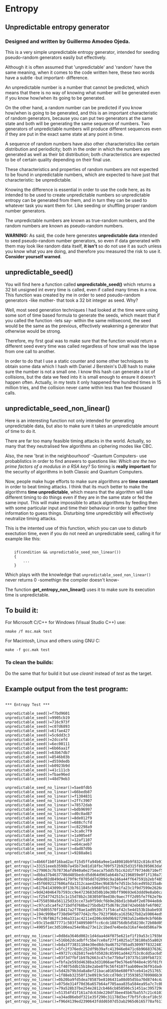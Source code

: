 # Entropy 
## Unpredictable entropy generator
### Designed and written by Guillermo Amodeo Ojeda.

This is a very simple unpredictable entropy generator, intended for seeding pseudo-random generators easily but effectively.

Although it is often assumed that 'unpredictable' and 'random' have the same meaning, when it comes to the code written here, these two words have a subtle -but important- difference.

An unpredictable number is a number that cannot be predicted, which means that there is no way of knowing what number will be generated even if you know how/when its going to be generated.

On the other hand, a random number can be predicted if you know how/when is going to be generated, and this is an important characteristic of random generators, because you can put two generators at the same state and both will be generating the same sequence of numbers. Two generators of unpredictable numbers will produce different sequences even if they are put in the exact same state at any point in time.

A sequence of random numbers have also other characteristics like certain distribution and periodicity; both in the order in which the numbers are generated as well as their bit distribution; both characteristics are expected to be of certain quality depending on their final use.

These characteristics and properties of random numbers are not expected to be found in unpredictable numbers, which are expected to have just that characteristic: be unpredictable.

Knowing the difference is essential in order to use the code here, as its intended to be used to create unpredictable numbers so unpredictable entropy can be generated from them, and in turn they can be used to whatever task you want them for. Like seeding or shuffling proper random number generators.

The unpredictable numbers are known as true-random numbers, and the random numbers are known as pseudo-random numbers.

**WARNING:** As said, the code here generates **unpredictable data** intended to seed pseudo-random number generators, so even if data generated with them may look like random data itself, **it isn't** so do not use it as such unless you know what you are doing, and therefore you measured the risk to use it. **Consider yourself warned**.

## unpredictable_seed()

You will find here a function called **unpredictable_seed()** which returns a 32 bit unsigned int every time is called, even if called many times in a row. This function was created by me in order to seed pseudo-random generators -like mother- that took a 32 bit integer as seed. Why?

Well, most seed generation techniques I had looked at the time were using some sort of time based formula to generate the seeds, which meant that if you called the function -lets say- within the same millisecond, the seed would be the same as the previous, effectively weakening a generator that otherwise would be strong.

Therefore, my first goal was to make sure that the function would return a different seed every time was called regardless of how small was the lapse from one call to another.

In order to do that I use a static counter and some other techniques to obtain some data which I hash with Daniel J Berstein's DJB hash to make sure the number is not a small one. I know this hash can generate a lot of collisions, but the data we feed into it is small enough to ensure it doesn't happen often. Actually, in my tests it only happened few hundred times in 15 million tries, and the collision never came within less than few thousand calls.

## unpredictable_seed_non_linear()

Here is an interesting function not only intended for generating unpredictable data, but also to make sure it takes an unpredictable amount of time to do it.

There are far too many feasible timing attacks in the world. Actually, so many that they neutralised few algorithms an ciphering modes like CBC. 

Also, the new 'brat in the neighbourhood' -Quantum Computers- use probablistics in order to find answers to questions like: *Which are the two prime factors of a modulus in a RSA key?* So timing is **really important** for the security of algorithms in both Classic and Quantum Computers.

Now, people make huge efforts to make sure algorithms are **time constant** in order to beat timing attacks. I think that its much better to make the algorithms **time unpredictable**, which means that the algorithm will take different timing to do things even if they are in the same state or fed the same input. This will make impossible to attack algorithms by feeding then with some particular input and time their behaviour in order to gather time information to guess things. Disturbing time unpredictibly will effectively neutralize timing attacks.

This is the intented use of this function, which you can use to disturb exectution time, even if you do not need an unpredictable seed, calling it for example like this:

```
    
    if(condition && unpredictable_seed_non_linear())
    {
        ...
    }
```

Which plays with the knowledge that ```unpredictable_seed_non_linear()``` never returns 0 -somethign the compiler doesn't know-

The function **get_entropy_non_linear()** uses it to make sure its execution time is unpredictable.  

## To build it:

For Microsoft C/C++ for Windows (Visual Studio C++) use:  

```
nmake /f msc.mak test
```

For Macintosh, Linux and others using GNU C:

```
make -f gcc.mak test
```
### To clean the builds:

Do the same that for build it but use *cleanit* instead of *test* as the target.

## Example output from the test program:

```

*** Entropy Test ***

unpredictable_seed()=f7bd9601
unpredictable_seed()=9905cb19
unpredictable_seed()=716c973f
unpredictable_seed()=c07d6893
unpredictable_seed()=61fae427
unpredictable_seed()=5c6dd3c3
unpredictable_seed()=2dccefd
unpredictable_seed()=6ec00111
unpredictable_seed()=6b66aa1f
unpredictable_seed()=63b67db7
unpredictable_seed()=8546b03b
unpredictable_seed()=d559dedb
unpredictable_seed()=b0923b9d
unpredictable_seed()=41c111cb
unpredictable_seed()=fbae96ed
unpredictable_seed()=48d79eb3

unpredictable_seed_no_linear()=5ae8fdb5
unpredictable_seed_no_linear()=66bedb87
unpredictable_seed_no_linear()=f1384831
unpredictable_seed_no_linear()=2ffc3907
unpredictable_seed_no_linear()=78572dab
unpredictable_seed_no_linear()=bdb96997
unpredictable_seed_no_linear()=d0c0ad87
unpredictable_seed_no_linear()=8de012f9
unpredictable_seed_no_linear()=688cfcfd
unpredictable_seed_no_linear()=c82298a9
unpredictable_seed_no_linear()=3ca0c7f9
unpredictable_seed_no_linear()=1a905e4f
unpredictable_seed_no_linear()=12af1107
unpredictable_seed_no_linear()=e64caeb7
unpredictable_seed_no_linear()=dad87d9b
unpredictable_seed_no_linear()=9288a8e1

get_entropy()=4b66f1b0f16bad2acf15d5ffa94b6a9ee1a489810b9f832c816c07e911c708422fc03a1a25678fcfdb68ce0deff9b69529acd0ffed40c50623e1d5930d281c7c
get_entropy()=33151eeeb3598b7a45b73e81d18fbc709f572b925d315f8b395063da950ec7298f1a79c7cbd459772b967c9445f037f6376837e18b0f2f960ff54bba59d33091
get_entropy()=279863c7b78736afd940a0e275eaca75dd57b1c62d1f79734d6710ef565781dd20390d3d572c8e53ccefc7e3d76e2e9b4a24b2db530d299f56baed3d762e2b45
get_entropy()=dbba37b4637786d485bedcd5dd64d965ab64b7a2196859e0f1f130a739d3511fa1c4c0d2c30371986b046249cd45db5cd7843dd073a4d3dc6b8cb8b14be0da92
get_entropy()=0ded02d849de4179f9cf0705dd7d209dc9a166a44ff647591b2ebf4855bc1b6091acd2fa971d4e6bcf7eaa41ff607da92f663824a9ddc24a8114bb57a3461280
get_entropy()=45f6692127606afda1312caaed26ec9b83bfe7d51bc5dced95b235a8cf929fe9f166ec7a295af729173f68d25bfdd84ed12d96ea53f718ca113ecb4faf759306
get_entropy()=617b4143099c8f13b7611845cb968fb917f9e1fa23c1f9d7599e2626df0c3fff43c706ca4f94f63269d3372deb7c58c0294aff19d5a87875dffbd8d7558ad377
get_entropy()=9d42404647b7593cc9e4723683d50b10e30bff90693e63ddd9e8ab0ca713c3ed6594a40f25a34bbbf78a0d05c95f82c4538ce585531bbcfd59612b90db986ab9
get_entropy()=cf2547742515c1c15d78b2c383050f8ed38c9aec7ff2d95fe7f62e76e901a50f8d3954f2e31917ee3f73ae58439eea33c54fa91405331d8c133c26d8db2c5a24
get_entropy()=47558598a561125d33cce73a9f59dcf6b9e26bd1cb0a0f2e07044e8deb5378ae8709854e3d9f96adbfc7857db52656e9f9bbee6f870ec897e93de5d97766e887
get_entropy()=c97ca5ca4fe271bdfd768be275bdbd2f5d678c2b8742eb6bbfe6f0027975af2577a20774116207e6b1686328b9a6e9a7f3af287345183f1b37c4ce121d3b4a96
get_entropy()=67dd05570f18417a2f78ae1ad9530c71f54caf42c5e4d153b1babe93b36e8c220feea99737d4bc32391ce403f10f4ffe5d24bd17353db2c05bbf595f0b9b5525
get_entropy()=194c999bef738d94f5077d42cfbc7923f960ca1635627b82a59064ed95768ca4d7555a12bd4d39ac5554c956dfd6bdcc77cbef3437bbbb9cbf26f44e3fc9c5a1
get_entropy()=7fc9bf862fc346a331ac4211ed206c60d9b9272983a52a48e9cbf668ebfcae764917640dd95fe27abb17d88acdb053f1cb0bf8662f8fc2a32139545347966dd3
get_entropy()=93c15ed877771c503f3409500ffcc6cdc188756db5d58230c72b08d05781b8bf932360f64996d5d5517e36b6dd6f0bcf0f1242e3a377bd4071edaa63275a38f8
get_entropy()=4905f1ec3d5106ea254e9ba273e12c1bed7e4beda316af4edd586a79e579d12e175f67a89bbcbbdce7e542dd3fd872d957c7d0f765ec6f83236d0f41432a761d

get_entropy_no_linear()=0d8da3646d002c1d4daa4d4f075e621ef1f19a53c1793b649b0a0e466bdbccddc1d5c0fd4b5b35bd13ec3e06bb892f5a2b680b5e6172166a83b004ad49b85ab4
get_entropy_no_linear()=516b62dcadbffc5be7ce0af27f14025a1f38180a55a8026403781b647f451ad3f54cf4f7cf7a67df11ecc810f7a36afcd1903767852f008a4f42e46eeb29cb07
get_entropy_no_linear()=bda3f73831184e30ed8dc9a46752f05ad530997f83224878e366736695eb439c27a5cc606512180139b8062f9748e3cceb07a60b1b75110d5fd08dda35420701
get_entropy_no_linear()=5fc2f376edc252df9b39afc413946e0471c6b9668376362ad9175f042105b4cb414a74d14b651d76e55a29d0b78964f183a5fc14fd3fcf7af556159c6fb73fb4
get_entropy_no_linear()=49727cc62b81feebfd5028c85991ad442753c0cdd5ac6d5eb7a9fca973e14390d5eed8a6b1095846a9665ee2df716a8869fa936f2b7729a1c9162e8cebf9e41d
get_entropy_no_linear()=03f3d7fbf1b97b2663c47c5e77b9af19737b1189fb87233073810206fb237f5aab9fecbb9dbaeceda13df7b2af30afabefca7108e71f639eb36be017e5120fad
get_entropy_no_linear()=fbfa2e593d4638ba3d31066aef9e576e6f048e4c95f01f6a554003075114b8ec41ee02e64971d2d8dff8b56dc5362e5f8d9e1761b3ce4adb9d4ec65c79135697
get_entropy_no_linear()=1f4075ddb15b18e2abe8f9c56f4107faab00ee36f91dadca6b85b40dcb8de122d5558241eb19d9c1bf9b9c09bb59bee5f7c7d8a857fd7ea52fa5e42725f8b80d
get_entropy_no_linear()=5d42b79b3da8a8ef21baca01656e680f97ceb41e25176517576d2cac8326ff5be395380b23eb0af1ed06e0a21bcc57c915f3023bfdbb429bcfe3fff135a6c5c7
get_entropy_no_linear()=1f88eb32358f13e0919c5dccd70dc1f3593852709986b36e8dc4020a0783a7fa7b4e8389cfed4bcb6166ec6ef5938e444f0a25e4d96cc8de6d4e60e3d5663bec
get_entropy_no_linear()=0b20ba9fd5dea78587be8106431a08d05d5ba70d8744c4a02317d0b87b9728feb93020d023da96cb5f9375c747dd485a7f0e6c74c5e38aeb132b509d4166dbda
get_entropy_no_linear()=075de314f70d36a657b64af705aaa835a584ea95a7c7c0b56d05959ec1cb9bbfd7b1ebbc8b0acdad1df8c1daa7aa9fdc57499448b94ad37f853d4de053951a2d
get_entropy_no_linear()=79a528b37be254e2812cb466cb858506c51451ac395729d62931ab8e314b38a66912e43f49f31bf5e97a21c3959846907d15cb65a3e9ba02f33e36664b41fb4f
get_entropy_no_linear()=51354fd1f161a7dc63de220df3bee45b67ba557c21c6103f8bc4dbef499cac1eab35284a19cf1a671907c23857a71e60d5bd90691f1685abe5819ae025fc87d0
get_entropy_no_linear()=a34ad86ebdf321e35f290c31178d3ecf7bf5fc8cef10c5948fa5e23313788bdeb7bab2ca051fec06b9e5682727e1bee69da26f57a9188f4d9dea0096e1e3abe5
get_entropy_no_linear()=f96d4139ed2390643fddd6507d53ab2965d6165778af6111fc1a39d940ab763b7c68ce6b692a89a1970c7fd7fff486137f390e59772efbb7edf4c6c9c036c633

```




